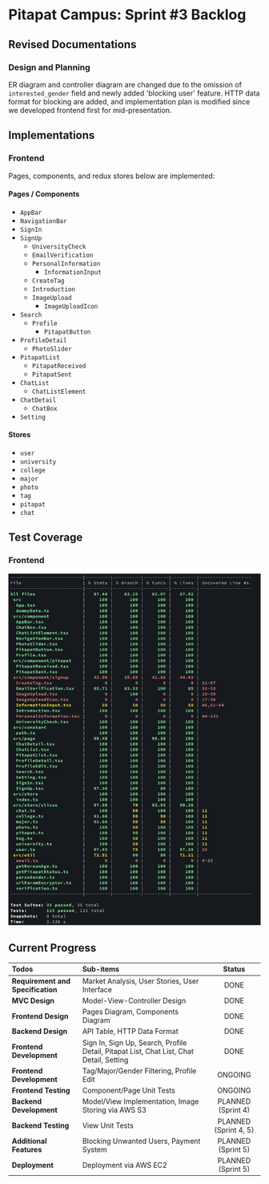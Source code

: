 # Pitapat Campus: Sprint #3 Backlog

## Revised Documentations

### Design and Planning

ER diagram and controller diagram are changed due to the omission of `interested_gender` field and newly added 'blocking user' feature. HTTP data format for blocking are added, and implementation plan is modified since we developed frontend first for mid-presentation.

## Implementations

### Frontend

Pages, components, and redux stores below are implemented:

#### Pages / Components

- `AppBar`
- `NavigationBar`
- `SignIn`
- `SignUp`
  - `UniversityCheck`
  - `EmailVerification`
  - `PersonalInformation`
    - `InformationInput`
  - `CreateTag`
  - `Introduction`
  - `ImageUpload`
    - `ImageUploadIcon`
- `Search`
  - `Profile`
    - `PitapatButton`
- `ProfileDetail`
  - `PhotoSlider`
- `PitapatList`
  - `PitapatReceived`
  - `PitapatSent`
- `ChatList`
  - `ChatListElement`
- `ChatDetail`
  - `ChatBox`
- `Setting`

#### Stores

- `user`
- `university`
- `college`
- `major`
- `photo`
- `tag`
- `pitapat`
- `chat`

## Test Coverage

### Frontend

![coverage](sprint3-coverage.png)

## Current Progress

| Todos                             | Sub-items                                                    |        Status         |
| :-------------------------------- | :----------------------------------------------------------- | :-------------------: |
| **Requirement and Specification** | Market Analysis, User Stories, User Interface                |         DONE          |
| **MVC Design**                    | Model-View-Controller Design                                 |         DONE          |
| **Frontend Design**               | Pages Diagram, Components Diagram                            |         DONE          |
| **Backend Design**                | API Table, HTTP Data Format                                  |         DONE          |
| **Frontend Development**          | Sign In, Sign Up, Search, Profile Detail, Pitapat List, Chat List, Chat Detail, Setting |         DONE          |
| **Frontend Development**          | Tag/Major/Gender Filtering, Profile Edit                     |        ONGOING        |
| **Frontend Testing**              | Component/Page Unit Tests                                    |        ONGOING        |
| **Backend Development**           | Model/View Implementation, Image Storing via AWS S3          |  PLANNED (Sprint 4)   |
| **Backend Testing**               | View Unit Tests                                              | PLANNED (Sprint 4, 5) |
| **Additional Features**           | Blocking Unwanted Users, Payment System                      |  PLANNED (Sprint 5)   |
| **Deployment**                    | Deployment via AWS EC2                                       |  PLANNED (Sprint 5)   |